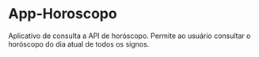 # App-Horoscopo
Aplicativo de consulta a API de horóscopo. Permite ao usuário consultar o horóscopo do dia atual de todos os signos.
